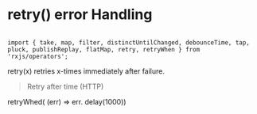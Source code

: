retry() error Handling
======================
```

import { take, map, filter, distinctUntilChanged, debounceTime, tap, pluck, publishReplay, flatMap, retry, retryWhen } from 'rxjs/operators';

```
retry(x) retries x-times immediately after failure.

> Retry after time (HTTP)

retryWhed( (err) => err. delay(1000)) 
